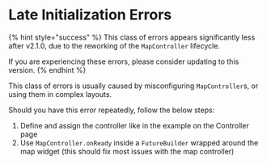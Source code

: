 # Late Initialization Errors

{% hint style="success" %}
This class of errors appears significantly less after v2.1.0, due to the reworking of the `MapController` lifecycle.

If you are experiencing these errors, please consider updating to this version.
{% endhint %}

This class of errors is usually caused by misconfiguring `MapController`s, or using them in complex layouts.&#x20;

Should you have this error repeatedly, follow the below steps:

1. Define and assign the controller like in the example on the Controller page
2. Use `MapController.onReady` inside a `FutureBuilder` wrapped around the map widget (this should fix most issues with the map controller)
